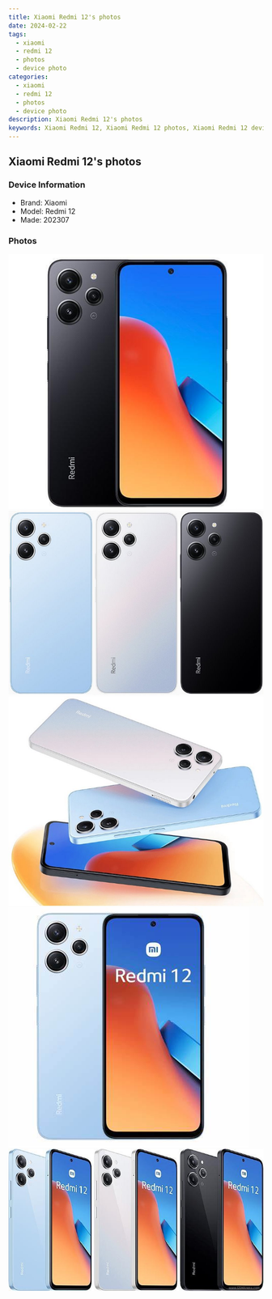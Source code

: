 ```yaml
---
title: Xiaomi Redmi 12's photos
date: 2024-02-22
tags: 
  - xiaomi
  - redmi 12
  - photos
  - device photo
categories: 
  - xiaomi
  - redmi 12
  - photos
  - device photo
description: Xiaomi Redmi 12's photos
keywords: Xiaomi Redmi 12, Xiaomi Redmi 12 photos, Xiaomi Redmi 12 device photo
---
```


## Xiaomi Redmi 12's photos

### Device Information

- Brand: Xiaomi
- Model: Redmi 12
- Made: 202307

### Photos

![/images/best-assets/devices/xiaomi/xiaomi-redmi-12/1.jpg](/images/best-assets/devices/xiaomi/xiaomi-redmi-12/1.jpg)
![/images/best-assets/devices/xiaomi/xiaomi-redmi-12/2.jpg](/images/best-assets/devices/xiaomi/xiaomi-redmi-12/2.jpg)
![/images/best-assets/devices/xiaomi/xiaomi-redmi-12/3.jpg](/images/best-assets/devices/xiaomi/xiaomi-redmi-12/3.jpg)
![/images/best-assets/devices/xiaomi/xiaomi-redmi-12/4.jpg](/images/best-assets/devices/xiaomi/xiaomi-redmi-12/4.jpg)
![/images/best-assets/devices/xiaomi/xiaomi-redmi-12/5.jpg](/images/best-assets/devices/xiaomi/xiaomi-redmi-12/5.jpg)
